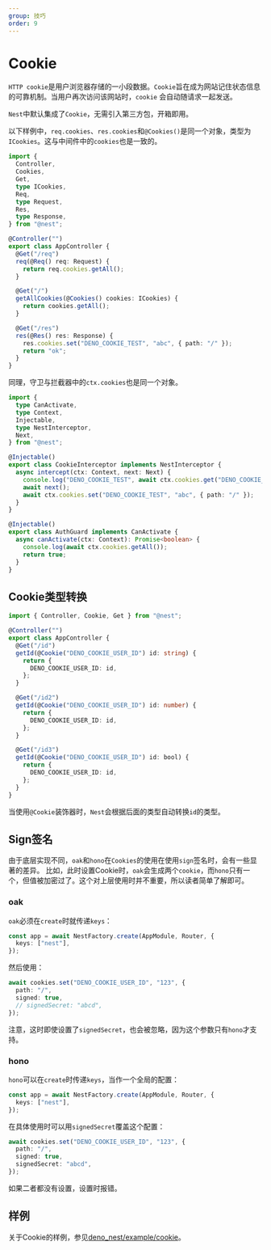 ```yaml
---
group: 技巧
order: 9
---
```


# Cookie

`HTTP cookie`是用户浏览器存储的一小段数据。`Cookie`旨在成为网站记住状态信息的可靠机制。当用户再次访问该网站时，`cookie` 会自动随请求一起发送。

`Nest`中默认集成了`Cookie`，无需引入第三方包，开箱即用。

以下样例中，`req.cookies`、`res.cookies`和`@Cookies()`是同一个对象，类型为`ICookies`。这与中间件中的`cookies`也是一致的。

```typescript
import {
  Controller,
  Cookies,
  Get,
  type ICookies,
  Req,
  type Request,
  Res,
  type Response,
} from "@nest";

@Controller("")
export class AppController {
  @Get("/req")
  req(@Req() req: Request) {
    return req.cookies.getAll();
  }

  @Get("/")
  getAllCookies(@Cookies() cookies: ICookies) {
    return cookies.getAll();
  }

  @Get("/res")
  res(@Res() res: Response) {
    res.cookies.set("DENO_COOKIE_TEST", "abc", { path: "/" });
    return "ok";
  }
}
```

同理，守卫与拦截器中的`ctx.cookies`也是同一个对象。

```typescript
import {
  type CanActivate,
  type Context,
  Injectable,
  type NestInterceptor,
  Next,
} from "@nest";

@Injectable()
export class CookieInterceptor implements NestInterceptor {
  async intercept(ctx: Context, next: Next) {
    console.log("DENO_COOKIE_TEST", await ctx.cookies.get("DENO_COOKIE_TEST"));
    await next();
    await ctx.cookies.set("DENO_COOKIE_TEST", "abc", { path: "/" });
  }
}

@Injectable()
export class AuthGuard implements CanActivate {
  async canActivate(ctx: Context): Promise<boolean> {
    console.log(await ctx.cookies.getAll());
    return true;
  }
}
```

## Cookie类型转换

```typescript
import { Controller, Cookie, Get } from "@nest";

@Controller("")
export class AppController {
  @Get("/id")
  getId(@Cookie("DENO_COOKIE_USER_ID") id: string) {
    return {
      DENO_COOKIE_USER_ID: id,
    };
  }

  @Get("/id2")
  getId(@Cookie("DENO_COOKIE_USER_ID") id: number) {
    return {
      DENO_COOKIE_USER_ID: id,
    };
  }

  @Get("/id3")
  getId(@Cookie("DENO_COOKIE_USER_ID") id: bool) {
    return {
      DENO_COOKIE_USER_ID: id,
    };
  }
}
```

当使用`@Cookie`装饰器时，`Nest`会根据后面的类型自动转换`id`的类型。

## Sign签名

由于底层实现不同，`oak`和`hono`在`Cookies`的使用在使用`sign`签名时，会有一些显著的差异。
比如，此时设置Cookie时，`oak`会生成两个`cookie`，而`hono`只有一个，但值被加密过了。这个对上层使用时并不重要，所以读者简单了解即可。

### oak

`oak`必须在`create`时就传递`keys`：

```typescript
const app = await NestFactory.create(AppModule, Router, {
  keys: ["nest"],
});
```

然后使用：

```typescript
await cookies.set("DENO_COOKIE_USER_ID", "123", {
  path: "/",
  signed: true,
  // signedSecret: "abcd",
});
```

注意，这时即使设置了`signedSecret`，也会被忽略，因为这个参数只有`hono`才支持。

### hono

`hono`可以在`create`时传递`keys`，当作一个全局的配置：

```typescript
const app = await NestFactory.create(AppModule, Router, {
  keys: ["nest"],
});
```

在具体使用时可以用`signedSecret`覆盖这个配置：

```typescript
await cookies.set("DENO_COOKIE_USER_ID", "123", {
  path: "/",
  signed: true,
  signedSecret: "abcd",
});
```

如果二者都没有设置，设置时报错。

## 样例

关于Cookie的样例，参见[deno_nest/example/cookie](https://deno.land/x/deno_nest/example/cookie?source)。
